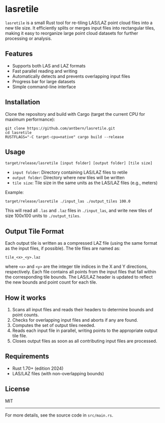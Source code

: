 
# lasretile

`lasretile` is a small Rust tool for re-tiling LAS/LAZ point cloud files into a new tile size. It efficiently splits or merges input files into rectangular tiles, making it easy to reorganize large point cloud datasets for further processing or analysis.

## Features

- Supports both LAS and LAZ formats
- Fast parallel reading and writing
- Automatically detects and prevents overlapping input files
- Progress bar for large datasets
- Simple command-line interface

## Installation

Clone the repository and build with Cargo (target the current CPU for maximum performance):

```fish
git clone https://github.com/antbern/lasretile.git
cd lasretile
RUSTFLAGS="-C target-cpu=native" cargo build --release
```

## Usage

```fish
target/release/lasretile [input folder] [output folder] [tile size]
```

- `input folder`: Directory containing LAS/LAZ files to retile
- `output folder`: Directory where new tiles will be written
- `tile size`: Tile size in the same units as the LAS/LAZ files (e.g., meters)

Example:

```fish
target/release/lasretile ./input_las ./output_tiles 100.0
```

This will read all `.las` and `.laz` files in `./input_las`, and write new tiles of size 100x100 units to `./output_tiles`.

## Output Tile Format

Each output tile is written as a compressed LAZ file (using the same format as the input files, if possible). The tile files are named as:

```
tile_<x>_<y>.laz
```

where `<x>` and `<y>` are the integer tile indices in the X and Y directions, respectively. Each file contains all points from the input files that fall within the corresponding tile bounds. The LAS/LAZ header is updated to reflect the new bounds and point count for each tile.

## How it works

1. Scans all input files and reads their headers to determine bounds and point counts.
2. Checks for overlapping input files and aborts if any are found.
3. Computes the set of output tiles needed.
4. Reads each input file in parallel, writing points to the appropriate output tile file.
5. Closes output files as soon as all contributing input files are processed.

## Requirements

- Rust 1.70+ (edition 2024)
- LAS/LAZ files (with non-overlapping bounds)

## License

MIT

---
For more details, see the source code in `src/main.rs`.
